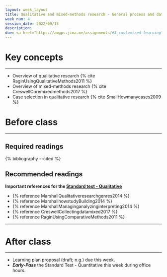 ```yaml
---
layout: week_layout
title: Qualitative and mixed-methods research - General process and data collection
week_num: 4
session_date: 2022/09/15
description:
due: <a href="https://amgps.jima.me/assignments/#3-customized-learning">Learning plan proposal (draft; n.g.)</a> | <a href="https://amgps.jima.me/test_quant/">Early-Pass Standard Test - Quant.</a>
---
```


# Key concepts
---

- Overview of qualitative research {% cite RaginUsingQualitativeMethods2011 %}
- Overview of mixed-methods research {% cite CreswellCoremixedmethods2017 %}
- Case selection in qualitative research {% cite SmallHowmanycases2009 %}

# Before class
---

## Required readings
{% bibliography --cited %}

## Recommended readings

**Important references for the [Standard test - Qualitative](/test_qual/)**

- {% reference MarshallQualitativeresearchgenres2014 %}
- {% reference MarshallhowstudyBuilding2014 %}
- {% reference MarshallManaginganalyzinginterpreting2014 %}
- {% reference CreswellCollectingdatamixed2017 %}
- {% reference RaginUsingComparativeMethods2011 %}

<!-- 
- Marshall, Catherine, and Gretchen B. Rossman. 2014. “The How of the Study: Building the Research Design.” In Designing Qualitative Research. SAGE Publications.
- Marshall, Catherine, and Gretchen B. Rossman. 2014. “Managing, Analyzing, and Interpreting Data.” In Designing Qualitative Research. SAGE Publications. -->

---
# After class
---

- Learning plan proposal (draft; n.g.) due this week.
- **_Early-Pass_** the Standard Test - Quantitative this week during office hours.